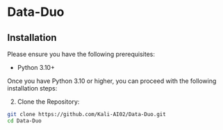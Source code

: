 # Data-Duo

## Installation

Please ensure you have the following prerequisites:

- Python 3.10+

Once you have Python 3.10 or higher, you can proceed with the following installation steps:


2.  Clone the Repository:

   ```bash
   git clone https://github.com/Kali-AI02/Data-Duo.git
   cd Data-Duo



